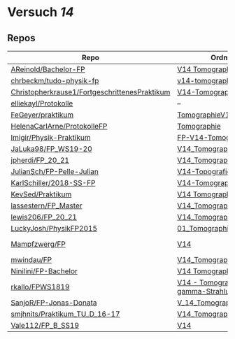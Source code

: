 # Versuch *14*

## Repos

|                                                 Repo                                                 |                                                               Ordner                                                                |                                                                                                                                               PDFs                                                                                                                                                |
|------------------------------------------------------------------------------------------------------|-------------------------------------------------------------------------------------------------------------------------------------|---------------------------------------------------------------------------------------------------------------------------------------------------------------------------------------------------------------------------------------------------------------------------------------------------|
|[AReinold/Bachelor-FP](../repo/AReinold/Bachelor-FP)                                                  |[V14 Tomographie](https://github.com/AReinold/Bachelor-FP/tree/master/V14%20Tomographie)                                             |–                                                                                                                                                                                                                                                                                                  |
|[chrbeckm/tudo-physik-fp](../repo/chrbeckm/tudo-physik-fp)                                            |[v14-tomographie](https://github.com/chrbeckm/tudo-physik-fp/tree/master/v14-tomographie)                                            |[main.pdf](https://docs.google.com/viewer?url=https://raw.githubusercontent.com/NicoWeio/awesome-ap-pdfs/main/chrbeckm%E2%88%95tudo-physik-fp/14/main.pdf) \*                                                                                                                                      |
|[Christopherkrause1/FortgeschrittenesPraktikum](../repo/Christopherkrause1/FortgeschrittenesPraktikum)|[V14-Tomographie](https://github.com/Christopherkrause1/FortgeschrittenesPraktikum/tree/master/V14-Tomographie)                      |–                                                                                                                                                                                                                                                                                                  |
|[elliekayl/Protokolle](../repo/elliekayl/Protokolle)                                                  |–                                                                                                                                    |[V14_Tomografie.pdf](https://docs.google.com/viewer?url=https://raw.githubusercontent.com/elliekayl/Protokolle/master/V01-46/V14_Tomografie.pdf)                                                                                                                                                   |
|[FeGeyer/praktikum](../repo/FeGeyer/praktikum)                                                        |[TomographieV14](https://github.com/FeGeyer/praktikum/tree/master/MFP/TomographieV14)                                                |–                                                                                                                                                                                                                                                                                                  |
|[HelenaCarlArne/ProtokolleFP](../repo/HelenaCarlArne/ProtokolleFP)                                    |[Tomographie](https://github.com/HelenaCarlArne/ProtokolleFP/tree/master/Tomographie)                                                |–                                                                                                                                                                                                                                                                                                  |
|[Imigir/Physik-Praktikum](../repo/Imigir/Physik-Praktikum)                                            |[FP-V14-Tomographie](https://github.com/Imigir/Physik-Praktikum/tree/master/FP-V14-Tomographie)                                      |–                                                                                                                                                                                                                                                                                                  |
|[JaLuka98/FP_WS19-20](../repo/JaLuka98/FP_WS19-20)                                                    |[V14_Tomographie](https://github.com/JaLuka98/FP_WS19-20/tree/master/V14_Tomographie)                                                |–                                                                                                                                                                                                                                                                                                  |
|[jpherdi/FP_20_21](../repo/jpherdi/FP_20_21)                                                          |[V14_Tomographie](https://github.com/jpherdi/FP_20_21/tree/master/V14_Tomographie)                                                   |–                                                                                                                                                                                                                                                                                                  |
|[JulianSch/FP-Pelle-Julian](../repo/JulianSch/FP-Pelle-Julian)                                        |[V14-Topografie](https://github.com/JulianSch/FP-Pelle-Julian/tree/master/V14-Topografie)                                            |[V14_Tomographie.pdf](https://docs.google.com/viewer?url=https://raw.githubusercontent.com/JulianSch/FP-Pelle-Julian/master/Altprotokolle_nYR/V14_Tomographie.pdf)                                                                                                                                 |
|[KarlSchiller/2018-SS-FP](../repo/KarlSchiller/2018-SS-FP)                                            |[V14-Tomographie](https://github.com/KarlSchiller/2018-SS-FP/tree/master/V14-Tomographie)                                            |–                                                                                                                                                                                                                                                                                                  |
|[KevSed/Praktikum](../repo/KevSed/Praktikum)                                                          |[V14 Tomographie](https://github.com/KevSed/Praktikum/tree/master/V14%20Tomographie)                                                 |[main.pdf](https://docs.google.com/viewer?url=https://raw.githubusercontent.com/NicoWeio/awesome-ap-pdfs/main/KevSed%E2%88%95Praktikum/14/main.pdf) \*                                                                                                                                             |
|[lassestern/FP_Master](../repo/lassestern/FP_Master)                                                  |[V14_Tomographie](https://github.com/lassestern/FP_Master/tree/main/V14_Tomographie)                                                 |–                                                                                                                                                                                                                                                                                                  |
|[lewis206/FP_20_21](../repo/lewis206/FP_20_21)                                                        |[V14_Tomographie](https://github.com/jpherdi/FP_20_21/tree/master/V14_Tomographie)                                                   |–                                                                                                                                                                                                                                                                                                  |
|[LuckyJosh/PhysikFP2015](../repo/LuckyJosh/PhysikFP2015)                                              |[01_TomographieGamma[X]](https://github.com/LuckyJosh/PhysikFP2015/tree/master/01_TomographieGamma%5BX%5D)                           |–                                                                                                                                                                                                                                                                                                  |
|[Mampfzwerg/FP](../repo/Mampfzwerg/FP)                                                                |[V14](https://github.com/Mampfzwerg/FP/tree/master/V14)                                                                              |[main.pdf](https://docs.google.com/viewer?url=https://raw.githubusercontent.com/Mampfzwerg/FP/master/V14/latex-template/main.pdf)<br/>[V14_Krieg_Karzel_2.pdf](https://docs.google.com/viewer?url=https://raw.githubusercontent.com/Mampfzwerg/FP/master/V14/latex-template/V14_Krieg_Karzel_2.pdf)|
|[mwindau/FP](../repo/mwindau/FP)                                                                      |[V14_Tomographie](https://github.com/mwindau/FP/tree/master/FP_Master/V14_Tomographie)                                               |[main.pdf](https://docs.google.com/viewer?url=https://raw.githubusercontent.com/mwindau/FP/master/FP_Master/V14_Tomographie/build/main.pdf)                                                                                                                                                        |
|[Ninilini/FP-Bachelor](../repo/Ninilini/FP-Bachelor)                                                  |[V14 Tomographie](https://github.com/Ninilini/FP-Bachelor/tree/master/V14%20Tomographie)                                             |–                                                                                                                                                                                                                                                                                                  |
|[rkallo/FPWS1819](../repo/rkallo/FPWS1819)                                                            |[V14 - Tomographie mit gamma-Strahlung](https://github.com/rkallo/FPWS1819/tree/master/V14%20-%20Tomographie%20mit%20gamma-Strahlung)|[main.pdf](https://docs.google.com/viewer?url=https://raw.githubusercontent.com/rkallo/FPWS1819/master/V14%20-%20Tomographie%20mit%20gamma-Strahlung/main.pdf)                                                                                                                                     |
|[SanjoR/FP-Jonas-Donata](../repo/SanjoR/FP-Jonas-Donata)                                              |[V_14_Tomographie](https://github.com/SanjoR/FP-Jonas-Donata/tree/master/MFP/V_14_Tomographie)                                       |[V14_Tomographie.pdf](https://docs.google.com/viewer?url=https://raw.githubusercontent.com/SanjoR/FP-Jonas-Donata/master/MFP/Fertige_Protokolle/V14_Tomographie.pdf)                                                                                                                               |
|[smjhnits/Praktikum_TU_D_16-17](../repo/smjhnits/Praktikum_TU_D_16-17)                                |[V14_Tomographie](https://github.com/smjhnits/Praktikum_TU_D_16-17/tree/master/Fortgeschrittenenpraktikum/Protokolle/V14_Tomographie)|–                                                                                                                                                                                                                                                                                                  |
|[Vale112/FP_B_SS19](../repo/Vale112/FP_B_SS19)                                                        |[V14](https://github.com/Vale112/FP_B_SS19/tree/master/V14)                                                                          |–                                                                                                                                                                                                                                                                                                  |
